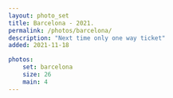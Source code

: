 ```yaml
---
layout: photo_set
title: Barcelona - 2021.
permalink: /photos/barcelona/
description: "Next time only one way ticket"
added: 2021-11-18

photos:
    set: barcelona
    size: 26
    main: 4
---
```

